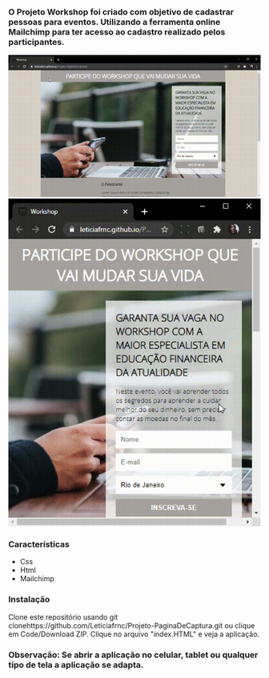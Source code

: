 ### O Projeto Workshop foi criado com objetivo de cadastrar pessoas para eventos. Utilizando a ferramenta online Mailchimp para ter acesso ao cadastro realizado pelos participantes.

![Screenshot](Workshop.gif)
![Screenshot](WorkshopMobile.gif)

### Características

- Css
- Html
- Mailchimp 

### Instalação 

Clone este repositório usando git clonehttps://github.com/Leticiafrnc/Projeto-PaginaDeCaptura.git ou clique em Code/Download ZIP.
Clique no arquivo "index.HTML" e veja a aplicação.

### Observação: Se abrir a aplicação no celular, tablet ou qualquer tipo de tela a aplicação se adapta.

